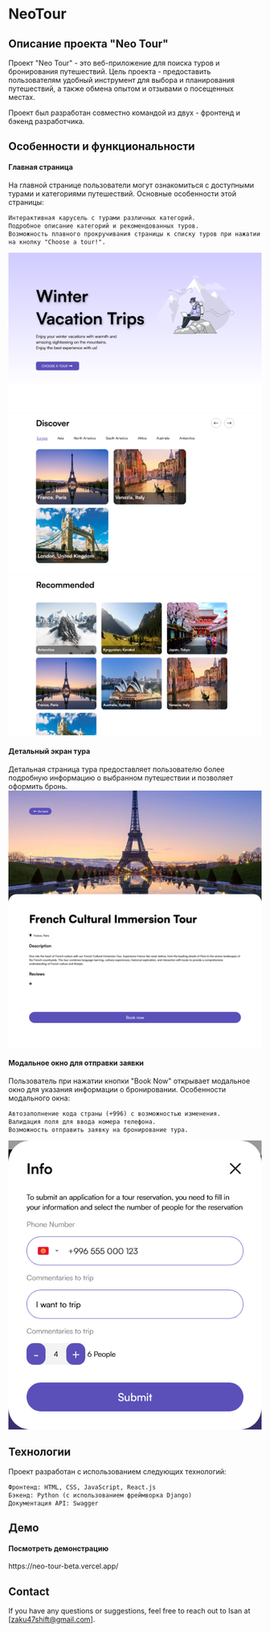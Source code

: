 <h1>NeoTour</h1>

<h2>Описание проекта "Neo Tour"</h2>

Проект "Neo Tour" - это веб-приложение для поиска туров и бронирования путешествий. Цель проекта - предоставить пользователям удобный инструмент для выбора и планирования путешествий, а также обмена опытом и отзывами о посещенных местах.

Проект был разработан совместно командой из двух - фронтенд и бэкенд разработчика.

<h2>Особенности и функциональности</h2>

<h4>Главная страница</h4>

На главной странице пользователи могут ознакомиться с доступными турами и категориями путешествий. Основные особенности этой страницы:

    Интерактивная карусель с турами различных категорий.
    Подробное описание категорий и рекомендованных туров.
    Возможность плавного прокручивания страницы к списку туров при нажатии на кнопку "Choose a tour!".
![Main-page](https://github.com/Isehou/NeoTour/blob/main/main-page.png)
![discover](https://github.com/Isehou/NeoTour/blob/main/discover.png)
![recommen](https://github.com/Isehou/NeoTour/blob/main/recomemended.png)

<h4>Детальный экран тура</h4>

Детальная страница тура предоставляет пользователю более подробную информацию о выбранном путешествии и позволяет оформить бронь.
![details](https://github.com/Isehou/NeoTour/blob/main/details-page.png)

<h4>Модальное окно для отправки заявки</h4>

Пользователь при нажатии кнопки "Book Now" открывает модальное окно для указания информации о бронировании. Особенности модального окна:

    Автозаполнение кода страны (+996) с возможностью изменения.
    Валидация поля для ввода номера телефона.
    Возможность отправить заявку на бронирование тура.
![popup](https://github.com/Isehou/NeoTour/blob/main/popup.png)

<h2>Технологии</h2>

Проект разработан с использованием следующих технологий:

    Фронтенд: HTML, CSS, JavaScript, React.js
    Бэкенд: Python (с использованием фреймворка Django)
    Документация API: Swagger

<h2>Демо</h2>

<h4>Посмотреть демонстрацию</h4> https://neo-tour-beta.vercel.app/

<h2>Contact</h2>

If you have any questions or suggestions, feel free to reach out to Isan at [zaku47shift@gmail.com].
